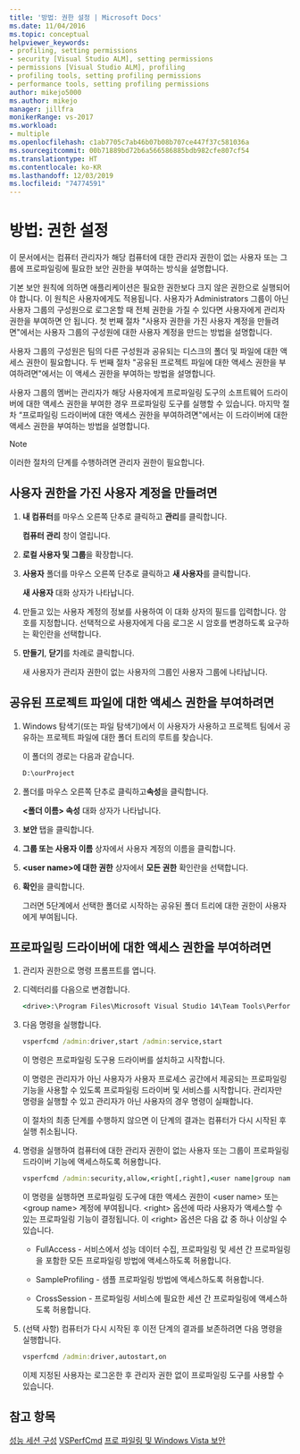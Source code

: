 ```yaml
---
title: '방법: 권한 설정 | Microsoft Docs'
ms.date: 11/04/2016
ms.topic: conceptual
helpviewer_keywords:
- profiling, setting permissions
- security [Visual Studio ALM], setting permissions
- permissions [Visual Studio ALM], profiling
- profiling tools, setting profiling permissions
- performance tools, setting profiling permissions
author: mikejo5000
ms.author: mikejo
manager: jillfra
monikerRange: vs-2017
ms.workload:
- multiple
ms.openlocfilehash: c1ab7705c7ab46b07b08b707ce447f37c581036a
ms.sourcegitcommit: 00b71889bd72b6a566586885bdb982cfe807cf54
ms.translationtype: HT
ms.contentlocale: ko-KR
ms.lasthandoff: 12/03/2019
ms.locfileid: "74774591"
---
```

# <a name="how-to-set-permissions"></a>방법: 권한 설정

이 문서에서는 컴퓨터 관리자가 해당 컴퓨터에 대한 관리자 권한이 없는 사용자 또는 그룹에 프로파일링에 필요한 보안 권한을 부여하는 방식을 설명합니다.

기본 보안 원칙에 의하면 애플리케이션은 필요한 권한보다 크지 않은 권한으로 실행되어야 합니다. 이 원칙은 사용자에게도 적용됩니다. 사용자가 Administrators 그룹이 아닌 사용자 그룹의 구성원으로 로그온할 때 전체 권한을 가질 수 있다면 사용자에게 관리자 권한을 부여하면 안 됩니다. 첫 번째 절차 "사용자 권한을 가진 사용자 계정을 만들려면"에서는 사용자 그룹의 구성원에 대한 사용자 계정을 만드는 방법을 설명합니다.

사용자 그룹의 구성원은 팀의 다른 구성원과 공유되는 디스크의 폴더 및 파일에 대한 액세스 권한이 필요합니다. 두 번째 절차 "공유된 프로젝트 파일에 대한 액세스 권한을 부여하려면"에서는 이 액세스 권한을 부여하는 방법을 설명합니다.

사용자 그룹의 멤버는 관리자가 해당 사용자에게 프로파일링 도구의 소프트웨어 드라이버에 대한 액세스 권한을 부여한 경우 프로파일링 도구를 실행할 수 있습니다. 마지막 절차 “프로파일링 드라이버에 대한 액세스 권한을 부여하려면"에서는 이 드라이버에 대한 액세스 권한을 부여하는 방법을 설명합니다.

> [!NOTE]
> 이러한 절차의 단계를 수행하려면 관리자 권한이 필요합니다.

## <a name="to-create-a-user-account-that-has-user-permissions"></a>사용자 권한을 가진 사용자 계정을 만들려면

1. **내 컴퓨터**를 마우스 오른쪽 단추로 클릭하고 **관리**를 클릭합니다.

     **컴퓨터 관리** 창이 열립니다.

2. **로컬 사용자 및 그룹**을 확장합니다.

3. **사용자** 폴더를 마우스 오른쪽 단추로 클릭하고 **새 사용자**를 클릭합니다.

     **새 사용자** 대화 상자가 나타납니다.

4. 만들고 있는 사용자 계정의 정보를 사용하여 이 대화 상자의 필드를 입력합니다. 암호를 지정합니다. 선택적으로 사용자에게 다음 로그온 시 암호를 변경하도록 요구하는 확인란을 선택합니다.

5. **만들기**, **닫기**를 차례로 클릭합니다.

     새 사용자가 관리자 권한이 없는 사용자의 그룹인 사용자 그룹에 나타납니다.

## <a name="to-grant-access-to-shared-project-files"></a>공유된 프로젝트 파일에 대한 액세스 권한을 부여하려면

1. Windows 탐색기(또는 파일 탐색기)에서 이 사용자가 사용하고 프로젝트 팀에서 공유하는 프로젝트 파일에 대한 폴더 트리의 루트를 찾습니다.

     이 폴더의 경로는 다음과 같습니다.

    ```cmd
    D:\ourProject
    ```

2. 폴더를 마우스 오른쪽 단추로 클릭하고**속성**을 클릭합니다.

     **\<폴더 이름> 속성** 대화 상자가 나타납니다.

3. **보안** 탭을 클릭합니다.

4. **그룹 또는 사용자 이름** 상자에서 사용자 계정의 이름을 클릭합니다.

5. **\<user name>에 대한 권한** 상자에서 **모든 권한** 확인란을 선택합니다.

6. **확인**을 클릭합니다.

     그러면 5단계에서 선택한 폴더로 시작하는 공유된 폴더 트리에 대한 권한이 사용자에게 부여됩니다.

## <a name="to-grant-access-to-the-profiling-driver"></a>프로파일링 드라이버에 대한 액세스 권한을 부여하려면

1. 관리자 권한으로 명령 프롬프트를 엽니다.

2. 디렉터리를 다음으로 변경합니다.

    ```cmd
    <drive>:\Program Files\Microsoft Visual Studio 14\Team Tools\Performance Tools
    ```

3. 다음 명령을 실행합니다.

    ```cmd
    vsperfcmd /admin:driver,start /admin:service,start
    ```

     이 명령은 프로파일링 도구용 드라이버를 설치하고 시작합니다.

     이 명령은 관리자가 아닌 사용자가 사용자 프로세스 공간에서 제공되는 프로파일링 기능을 사용할 수 있도록 프로파일링 드라이버 및 서비스를 시작합니다. 관리자만 명령을 실행할 수 있고 관리자가 아닌 사용자의 경우 명령이 실패합니다.

     이 절차의 최종 단계를 수행하지 않으면 이 단계의 결과는 컴퓨터가 다시 시작된 후 실행 취소됩니다.

4. 명령을 실행하여 컴퓨터에 대한 관리자 권한이 없는 사용자 또는 그룹이 프로파일링 드라이버 기능에 액세스하도록 허용합니다.

    ```cmd
    vsperfcmd /admin:security,allow,<right[,right],<user name|group name>
    ```

     이 명령을 실행하면 프로파일링 도구에 대한 액세스 권한이 \<user name> 또는 \<group name> 계정에 부여됩니다. \<right> 옵션에 따라 사용자가 액세스할 수 있는 프로파일링 기능이 결정됩니다. 이 \<right> 옵션은 다음 값 중 하나 이상일 수 있습니다.

    - FullAccess - 서비스에서 성능 데이터 수집, 프로파일링 및 세션 간 프로파일링을 포함한 모든 프로파일링 방법에 액세스하도록 허용합니다.

    - SampleProfiling - 샘플 프로파일링 방법에 액세스하도록 허용합니다.

    - CrossSession - 프로파일링 서비스에 필요한 세션 간 프로파일링에 액세스하도록 허용합니다.

5. (선택 사항) 컴퓨터가 다시 시작된 후 이전 단계의 결과를 보존하려면 다음 명령을 실행합니다.

    ```cmd
    vsperfcmd /admin:driver,autostart,on
    ```

   이제 지정된 사용자는 로그온한 후 관리자 권한 없이 프로파일링 도구를 사용할 수 있습니다.

## <a name="see-also"></a>참고 항목

[성능 세션 구성](../profiling/configuring-performance-sessions.md)
[VSPerfCmd](../profiling/vsperfcmd.md)
[프로 파일링 및 Windows Vista 보안](../profiling/profiling-and-windows-vista-security.md)
